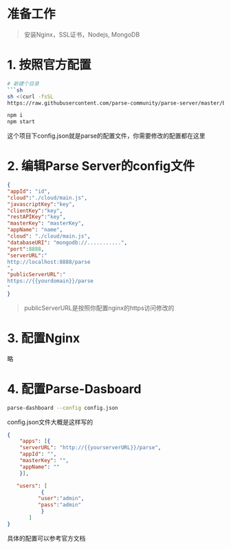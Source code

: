 # 准备工作

> 安装Nginx，SSL证书，Nodejs, MongoDB

# 1. 按照官方配置

```sh
# 新建个目录
```sh
sh <(curl -fsSL 
https://raw.githubusercontent.com/parse-community/parse-server/master/bootstrap.sh\

npm i
npm start
```

这个项目下config.json就是parse的配置文件，你需要修改的配置都在这里

# 2. 编辑Parse Server的config文件

```json
{
"appId": "id",
"cloud":"./cloud/main.js",
"javascriptKey":"key",
"clientKey":"key",
"restAPIKey":"key",
"masterKey": "masterKey",
"appName": "name",
"cloud": "./cloud/main.js",
"databaseURI": "mongodb://...........",
"port":8888,
"serverURL":"
http://localhost:8888/parse
",
"publicServerURL":"
https://{{yourdomain}}/parse
"
}
```

> publicServerURL是按照你配置nginx的https访问修改的

# 3. 配置Nginx

略

# 4. 配置Parse-Dasboard

```sh
parse-dashboard --config config.json
```

config.json文件大概是这样写的

```json
{
    "apps": [{
    "serverURL": "http://{{yourserverURL}}/parse",
    "appId": "",
    "masterKey": "",
    "appName": ""
    }],

   "users": [
           {
          "user":"admin",
          "pass":"admin"
           }
       ]
}
```

具体的配置可以参考官方文档

